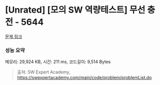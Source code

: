 # [Unrated] [모의 SW 역량테스트] 무선 충전 - 5644 

[문제 링크](https://swexpertacademy.com/main/code/problem/problemDetail.do?contestProbId=AWXRDL1aeugDFAUo) 

### 성능 요약

메모리: 29,924 KB, 시간: 211 ms, 코드길이: 9,514 Bytes



> 출처: SW Expert Academy, https://swexpertacademy.com/main/code/problem/problemList.do